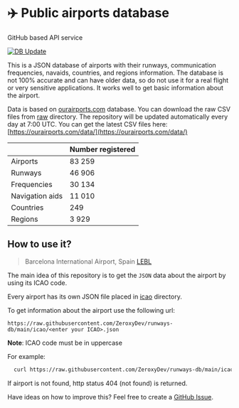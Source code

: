 # ✈️ Public airports database

GitHub based API service

[![DB Update](https://github.com/ZeroxyDev/runways-db/actions/workflows/db-update.yml/badge.svg?branch=main)](https://github.com/ZeroxyDev/runways-db/actions/workflows/db-update.yml)

This is a JSON database of airports with their runways, communication frequencies, navaids, countries, and regions information. The database is not 100% accurate and can have older data, so do not use it for a real flight or very sensitive applications. It works well to get basic information about the airport.

Data is based on [ourairports.com](https://ourairports.com/) database. You can download the raw CSV files from [raw](https://github.com/ZeroxyDev/runways-db/tree/main/raw) directory.
The repository will be updated automatically every day at 7:00 UTC. You can get the latest CSV files here: [https://ourairports.com/data/](https://ourairports.com/data/)

|                 | Number registered |
| --------------- | ----------------- |
| Airports        | 83 259            |
| Runways         | 46 906            |
| Frequencies     | 30 134            |
| Navigation aids | 11 010            |
| Countries       | 249               |
| Regions         | 3 929             |

## How to use it?

> Barcelona International Airport, Spain [LEBL](https://github.com/ZeroxyDev/runways-db/blob/main/icao/LEBL.json)

The main idea of this repository is to get the `JSON` data about the airport by using its ICAO code.

Every airport has its own JSON file placed in [icao](https://github.com/ZeroxyDev/runways-db/tree/main/icao) directory.

To get information about the airport use the following url:

`https://raw.githubusercontent.com/ZeroxyDev/runways-db/main/icao/<enter your ICAO>.json`

**Note**: ICAO code must be in uppercase

For example:

```bash
  curl https://raw.githubusercontent.com/ZeroxyDev/runways-db/main/icao/ENHD.json
```

If airport is not found, http status 404 (not found) is returned.

Have ideas on how to improve this? Feel free to create a [GitHub Issue](https://github.com/ZeroxyDev/airports-db/issues).

